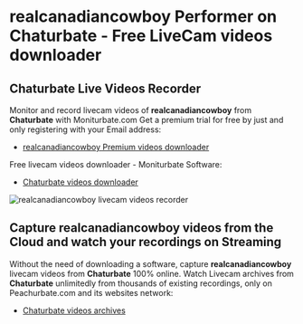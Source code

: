 # realcanadiancowboy Performer on Chaturbate - Free LiveCam videos downloader

## Chaturbate Live Videos Recorder

Monitor and record livecam videos of **realcanadiancowboy** from **Chaturbate** with Moniturbate.com
Get a premium trial for free by just and only registering with your Email address:
* [realcanadiancowboy Premium videos downloader](https://moniturbate.com/request-demo-licence-key.html)

Free livecam videos downloader - Moniturbate Software:
* [Chaturbate videos downloader](https://moniturbate.com/moniturbate-download-software.html)

![realcanadiancowboy livecam videos recorder](https://peachurnet.com/templates/moniturbate-software.png)


## Capture realcanadiancowboy videos from the Cloud and watch your recordings on Streaming

Without the need of downloading a software, capture **realcanadiancowboy** livecam videos from **Chaturbate** 100% online.
Watch Livecam archives from **Chaturbate** unlimitedly from thousands of existing recordings, only on Peachurbate.com and its websites network:
* [Chaturbate videos archives](https://peachurnet.com/)